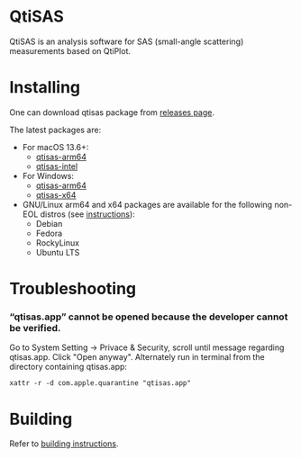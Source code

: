 # QtiSAS

QtiSAS is an analysis software for SAS (small-angle scattering) measurements
based on QtiPlot.

# Installing

One can download qtisas package from [releases page](https://iffgit.fz-juelich.de/qtisas/qtisas/-/releases).

The latest packages are:

 * For macOS 13.6+:
   * [qtisas-arm64](https://iffgit.fz-juelich.de/api/v4/projects/1655/packages/generic/qtisas/v0.12.6/qtisas-v0.12.6-arm64.dmg)
   * [qtisas-intel](https://iffgit.fz-juelich.de/api/v4/projects/1655/packages/generic/qtisas/v0.12.6/qtisas-v0.12.6-intel.dmg)
 * For Windows:
   * [qtisas-arm64](https://iffgit.fz-juelich.de/api/v4/projects/1655/packages/generic/qtisas/v0.12.6/qtisas-v0.12.6-arm64.exe)
   * [qtisas-x64](https://iffgit.fz-juelich.de/api/v4/projects/1655/packages/generic/qtisas/v0.12.6/qtisas-v0.12.6-x64.exe)
 * GNU/Linux arm64 and x64 packages are available for the following non-EOL distros (see [instructions](https://software.opensuse.org//download.html?project=home%3Akholostov&package=qtisas)):
   * Debian
   * Fedora
   * RockyLinux
   * Ubuntu LTS

# Troubleshooting

### “qtisas.app” cannot be opened because the developer cannot be verified.

Go to System Setting -> Privace & Security, scroll until message regarding
qtisas.app. Click "Open anyway".
Alternately run in terminal from the directory containing qtisas.app:

    xattr -r -d com.apple.quarantine "qtisas.app"

# Building

Refer to [building instructions](build.md).
